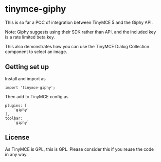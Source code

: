 # tinymce-giphy

This is so far a POC of integration between TinyMCE 5 and the Giphy API.

Note: Giphy suggests using their SDK rather than API, and the included key is a rate limited beta key.

This also demonstrates how you can use the TinyMCE Dialog Collection component to select an image. 

## Getting set up

Install and import as 
```
import 'tinymce-giphy';
```

Then add to TinyMCE config as

```
plugins: [
    'giphy'
],
toolbar:
    `giphy`
```

## License

As TinyMCE is GPL, this is GPL. 
Please consider this if you reuse the code in any way.